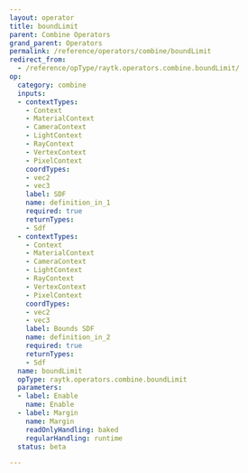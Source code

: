 ```yaml
---
layout: operator
title: boundLimit
parent: Combine Operators
grand_parent: Operators
permalink: /reference/operators/combine/boundLimit
redirect_from:
  - /reference/opType/raytk.operators.combine.boundLimit/
op:
  category: combine
  inputs:
  - contextTypes:
    - Context
    - MaterialContext
    - CameraContext
    - LightContext
    - RayContext
    - VertexContext
    - PixelContext
    coordTypes:
    - vec2
    - vec3
    label: SDF
    name: definition_in_1
    required: true
    returnTypes:
    - Sdf
  - contextTypes:
    - Context
    - MaterialContext
    - CameraContext
    - LightContext
    - RayContext
    - VertexContext
    - PixelContext
    coordTypes:
    - vec2
    - vec3
    label: Bounds SDF
    name: definition_in_2
    required: true
    returnTypes:
    - Sdf
  name: boundLimit
  opType: raytk.operators.combine.boundLimit
  parameters:
  - label: Enable
    name: Enable
  - label: Margin
    name: Margin
    readOnlyHandling: baked
    regularHandling: runtime
  status: beta

---
```

